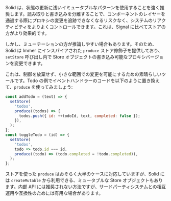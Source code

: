 Solid は、状態の更新に浅いイミュータブルなパターンを使用することを強く推奨します。読み取りと書き込みを分離することで、コンポーネントのレイヤーを通過する際にプロキシの変更を追跡できなくなるリスクなく、システムのリアクティビティをよりよくコントロールできます。これは、Signal に比べてストアの方がより効果的です。

しかし、ミューテーションの方が推論しやすい場合もあります。そのため、Solid は Immer にインスパイアされた `produce` ストア修飾子を提供しており、`setStore` 呼び出し内で Store オブジェクトの書き込み可能なプロキシバージョンを変更できます。

これは、制御を放棄せず、小さな範囲での変更を可能にするための素晴らしいツールです。Todo の例でイベントハンドラーのコードを以下のように置き換えて、`produce` を使ってみましょう:

```jsx
const addTodo = (text) => {
  setStore(
    'todos',
    produce((todos) => {
      todos.push({ id: ++todoId, text, completed: false });
    }),
  );
};
const toggleTodo = (id) => {
  setStore(
    'todos',
    todo => todo.id === id,
    produce((todo) => (todo.completed = !todo.completed)),
  );
};
```

ストアを使った `produce` はおそらく大半のケースに対応していますが、Solid には `createMutable` から利用できる、ミュータブルな Store オブジェクトもあります。内部 API には推奨されない方法ですが、サードパーティシステムとの相互運用や互換性のためには有用な場合があります。

